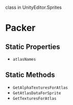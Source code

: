 class in UnityEditor.Sprites
# Packer

## Static Properties
- `atlasNames`
## Static Methods
- `GetAlphaTexturesForAtlas`
- `GetAtlasDataForSprite`
- `GetTexturesForAtlas`
